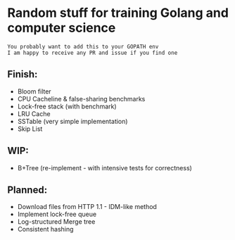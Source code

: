 # Random stuff for training Golang and computer science

```
You probably want to add this to your GOPATH env
I am happy to receive any PR and issue if you find one
```

## Finish:
- Bloom filter
- CPU Cacheline & false-sharing benchmarks
- Lock-free stack (with benchmark)
- LRU Cache
- SSTable (very simple implementation)
- Skip List

## WIP:
- B+Tree (re-implement - with intensive tests for correctness)

## Planned:
- Download files from HTTP 1.1 - IDM-like method
- Implement lock-free queue
- Log-structured Merge tree
- Consistent hashing